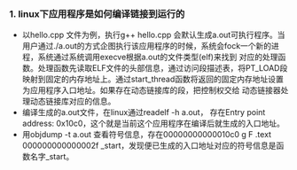 ### 1. linux下应用程序是如何编译链接到运行的
* 以hello.cpp 文件为例，执行g++ hello.cpp 会默认生成a.out可执行程序。当用户通过./a.out的方式企图执行该应用程序的时候，系统会fock一个新的进程，系统通过系统调用execve根据a.out的文件类型(elf)来找到
对应的处理函数。处理函数先读取ELF文件的头部信息，通过访问段描述表，将PT_LOAD段映射到固定的内存地址上。通过start_thread函数将返回的固定内存地址设置为应用程序入口地址。如果存在动态链接库的段，把控制权交给
动态链接器处理动态链接库对应的信息。
* 编译生成的a.out文件，在linux通过readelf -h a.out， 存在Entry point address:               0x10c0，这个就是当前这个应用程序在编译后就生成的入口地址。
* 用objdump -t a.out 查看符号信息，存在00000000000010c0 g     F .text  000000000000002f              _start，发现便已生成的入口地址对应的符号信息是函数名字_start。
